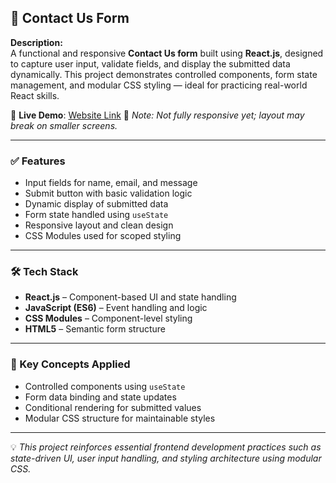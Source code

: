 ## 📩 Contact Us Form

**Description:**  
A functional and responsive **Contact Us form** built using **React.js**, designed to capture user input, validate fields, and display the submitted data dynamically. This project demonstrates controlled components, form state management, and modular CSS styling — ideal for practicing real-world React skills.

🔗 **Live Demo**: [Website Link](https://contact-us-page-fawn.vercel.app/)
📱 *Note: Not fully responsive yet; layout may break on smaller screens.*

---

### ✅ Features

- Input fields for name, email, and message  
- Submit button with basic validation logic  
- Dynamic display of submitted data  
- Form state handled using `useState`  
- Responsive layout and clean design  
- CSS Modules used for scoped styling

---

### 🛠️ Tech Stack

- **React.js** – Component-based UI and state handling  
- **JavaScript (ES6)** – Event handling and logic  
- **CSS Modules** – Component-level styling  
- **HTML5** – Semantic form structure

---

### 📘 Key Concepts Applied

- Controlled components using `useState`  
- Form data binding and state updates  
- Conditional rendering for submitted values  
- Modular CSS structure for maintainable styles

---

💡 _This project reinforces essential frontend development practices such as state-driven UI, user input handling, and styling architecture using modular CSS._
